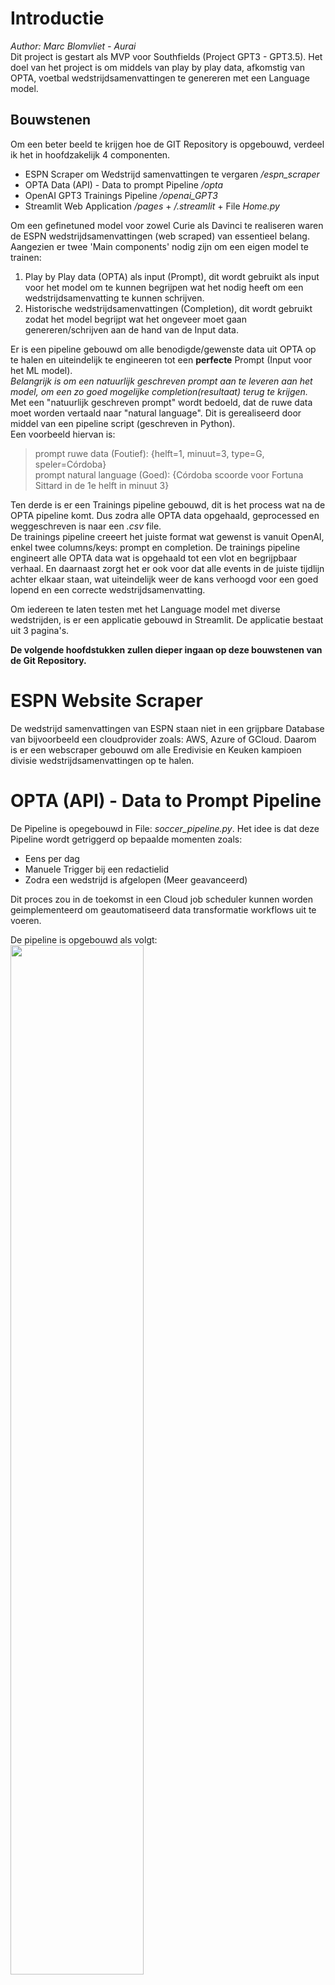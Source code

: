 # Introductie 
*Author: Marc Blomvliet - Aurai* </br>
Dit project is gestart als MVP voor Southfields (Project GPT3 - GPT3.5).
Het doel van het project is om middels van play by play data, afkomstig van OPTA, voetbal wedstrijdsamenvattingen te genereren met een Language model.

## Bouwstenen
Om een beter beeld te krijgen hoe de GIT Repository is opgebouwd, verdeel ik het in hoofdzakelijk 4 componenten. </br>
- ESPN Scraper om Wedstrijd samenvattingen te vergaren */espn_scraper*
- OPTA Data (API) - Data to prompt Pipeline */opta*
- OpenAI GPT3 Trainings Pipeline */openai_GPT3*
- Streamlit Web Application */pages* + */.streamlit* + File *Home.py*

Om een gefinetuned model voor zowel Curie als Davinci te realiseren waren de ESPN wedstrijdsamenvattingen (web scraped) van essentieel belang. Aangezien er twee 'Main components' nodig zijn om een eigen model te trainen: </br>
1. Play by Play data (OPTA) als input (Prompt), dit wordt gebruikt als input voor het model om te kunnen begrijpen wat het nodig heeft om een wedstrijdsamenvatting te kunnen schrijven.  </br>
2. Historische wedstrijdsamenvattingen (Completion), dit wordt gebruikt zodat het model begrijpt wat het ongeveer moet gaan genereren/schrijven aan de hand van de Input data. </br>

Er is een pipeline gebouwd om alle benodigde/gewenste data uit OPTA op te halen en uiteindelijk te engineeren tot een **perfecte** Prompt (Input voor het ML model). </br>
*Belangrijk is om een natuurlijk geschreven prompt aan te leveren aan het model, om een zo goed mogelijke completion(resultaat) terug te krijgen.* </br>
Met een "natuurlijk geschreven prompt" wordt bedoeld, dat de ruwe data moet worden vertaald naar "natural language". Dit is gerealiseerd door middel van een pipeline script (geschreven in Python). </br>
Een voorbeeld hiervan is: </br>
> prompt ruwe data (Foutief): {helft=1, minuut=3, type=G, speler=Córdoba} </br>
> prompt natural language (Goed): {Córdoba scoorde voor Fortuna Sittard in de 1e helft in minuut 3} </br>

Ten derde is er een Trainings pipeline gebouwd, dit is het process wat na de OPTA pipeline komt. Dus zodra alle OPTA data opgehaald, geprocessed en weggeschreven is naar een *.csv* file. </br>
De trainings pipeline creeert het juiste format wat gewenst is vanuit OpenAI, enkel twee columns/keys: prompt en completion.
De trainings pipeline engineert alle OPTA data wat is opgehaald tot een vlot en begrijpbaar verhaal. En daarnaast zorgt het er ook voor dat alle events in de juiste tijdlijn achter elkaar staan, wat uiteindelijk weer de kans verhoogd voor een goed lopend en een correcte wedstrijdsamenvatting. </br>

Om iedereen te laten testen met het Language model met diverse wedstrijden, is er een applicatie gebouwd in Streamlit. De applicatie bestaat uit 3 pagina's.

**De volgende hoofdstukken zullen dieper ingaan op deze bouwstenen van de Git Repository.**

# ESPN Website Scraper 
De wedstrijd samenvattingen van ESPN staan niet in een grijpbare Database van bijvoorbeeld een cloudprovider zoals: AWS, Azure of GCloud. Daarom is er een webscraper gebouwd om alle Eredivisie en Keuken kampioen divisie wedstrijdsamenvattingen op te halen.

# OPTA (API) - Data to Prompt Pipeline
De Pipeline is opegebouwd in File: *soccer_pipeline.py*. Het idee is dat deze Pipeline wordt getriggerd op bepaalde momenten zoals: </br>
- Eens per dag </br>
- Manuele Trigger bij een redactielid </br>
- Zodra een wedstrijd is afgelopen (Meer geavanceerd) </br>

Dit proces zou in de toekomst in een Cloud job scheduler kunnen worden geimplementeerd om geautomatiseerd data transformatie workflows uit te voeren. </br>

De pipeline is opgebouwd als volgt: </br>
<img src="assets/opta_prompt_pipeline/opta_pipeline_flowdiagram.png" width="65%" height="65%"/>

Zoals je ziet heeft de Pipeline 1 Parameter nodig om te starten *competitie ID*. </br>
Dit betekent dat de pipeline universeel werkt voor elke competitie. </br>
De eerste stap in de pipeline is: </br>
**get_tournamentschedule()** Deze functie vergaart het volgende:
- id (Wedstrijd ID's)
- date (Datum)
- homeContestantId (Thuisploeg ID)
- awayContestantId (Uitploeg ID)
- homeContestantOfficialName (Thuisploegnaam)
- awayContestantOfficialName (Uitploegnaam)

**get_cup()** Deze functie vergaart het volgende:
- cup (Naam van de competitie als *string*)

**get_score()** Deze functie vergaart het volgende:
- score_home (Doelsaldo thuisploeg)
- score_away (Doelsaldo uitploeg)

**get_matchstats_possession()** Deze functie vergaart het volgende:
- possession_home (Balbezit thuisploeg, uitgedrukt in %)
- possession_away (Balbezit uitploeg, uitgedrukt in %)

**get_matchstats_cards()** Deze functie vergaart het volgende:
- card_events (Als *dictionary*)
    - contestantName (Team naam)
    - contestantId (ID van team)
    - periodId (Helft nummer -> 1 of 2)
    - timeMin (In welke minuut het event heeft plaats gevonden)
    - playerId (ID van speler)
    - playerName (Spelers naam)
    - cardType (Kaart type die de speler heeft gekregen -> geel, tweede geel of rood)

**get_venue()** Deze functie vergaart het volgende:

**get_matchstats_goals()** Deze functie vergaart het volgende:

**get_trainer()** Deze functie vergaart het volgende:
 
**get_keepers()** Deze functie vergaart het volgende:

**get_injuries()** Deze functie vergaart het volgende:

**get_rankStatus()** Deze functie vergaart het volgende:

**prompt_engineering()** Deze functie vergaart het volgende:

**Om de pipeline succesvol uit te voeren, is er een .env file nodig onder folder /opta met de OPTA authorisatie key voor de bijbehorende competitie.**

In het onderstaande voorbeeld zie je hoe een authorisatie key word opgehaald uit de environment file (*.env*) om een API call naar OPTA succesvol te kunnnen uitvoeren. </br>
Voorbeeld authorisatie key: </br>
*outletAuthKey_ereD = os.getenv("outletAuthKey_ereD")*

# OpenAI GPT3 - Trainings Pipeline 

# Streamlit Application
**Introductie Streamlit:** </br>
Voor dit project heb ik gebruik gemaakt van Streamlit, een open-source Python library. 
Het is erg gebruiksvriendelijk voor zowel de user als de developer. Het is fijn in gebruik om snel een 'fancy' maar met name 'praktische' custom  web applicatie mee te bouwen. Zelf vind ik het erg fijn om te gebruiken voor machine learning demos/toepassingen.

## Constructie
Om iedereen te laten testen met het Language model met diverse wedstrijden, is er een applicatie gebouwd in Streamlit. De applicatie is opgebouwd met het Streamlit multipage principe. Bestaande uit 3 pagina's: </br>
1. **Home page**: Introductie pagina van de Web App. </br>
2. **Genereer Samenvatting page**: Hier kan men met diverse wedstrijden testen en zelf diverse prompts creeëren door middel van de fijne User Interface. </br>
3. **Analyse Page**: Hier zijn diverse insights te vinden over de data die is gebruikt (Eredivisie). </br>

### Home page
De home pagina is puur ter introductie van de Applicatie, niets meer en minder.
### Genereer samenvatting page
#### Security
Deze pagina is beveiligd door middel van een gebruikersnaam en wachtwoord. </br>
De reden hiervoor is dat onbevoegde mensen dan niet zomaar gebruik kunnen maken van de OpenAI API key van Southfields. Dit voorkomt random kosten/verbuik in API calls. </br>

#### Parameters 
Nadat je succesvol bent geautoriseerd heb je toegang tot de officiele 'genereer samenvatting page'. </br>
Op deze pagina is het mogelijk om in de **sidebar** het model te selecteren (*gpt-3.5-turbo geadviseerd*). Daarnaast is het mogelijk om twee model parameters te veranderen: </br>
- **Maximum Tokens**: Maximum of characters/tokens in the output (1000 tokens is about 750 words)</br>
- **Model Temperature**: Creation of randomness (Higher value) or make the model more focused (Lower value).</br>
<img src="assets/streamlit_app/model_parameters.png" width="25%" height="25%"/>

In het 'hoofd gedeelte' van de pagina kan je een selectie doen op: </br>
- Wedstrijd datum </br>
- Wedstrijd die op de geselecteerde datum heeft plaats gevonden </br>

Meenemen in de prompt ja/nee: 
- De blessures van het **thuis** team (Op basis van de twee bovenstaande geselecteerde velden) </br>
- De blessures van het **uit** team (Op basis van de twee bovenstaande geselecteerde velden) </br>
- De trainersnamen </br>
<img src="assets/streamlit_app/other_preferences.png" width="70%" height="70%"/>

#### Genereer Samenvatting
Het textveld veranderd interactief, door de handelingen van de user. Zo word er dus voor elke wedstrijd een unieke prompt gecreeërd in het textveld onder 'Wedstrijd data'. </br>
In de background wordt alle OPTA data van de geselecteerde wedstrijd opgehaald en geprocessed in een 'natural language' format, dit process word ook wel een pipeline genoemd. </br>
Het is zelfs ook nog mogelijk om in het textveld handmatig extra data/text mee te geven als input voor het model. </br>
Zodra de user de gewenste prompt voor zich heeft, hoeft de user enkel de '**Genereer**' button te activeren. </br>
<img src="assets/streamlit_app/example_generate.gif" width="80%" height="80%"/>

### Analyse page
Op deze pagina is het mogelijk om analyse uit te voeren door middel van interactieve plots. </br>
Voor nu is het enkel gebaseerd op Eredivisie data, en is het puur ter illustratie en geneert het interessante user insights. </br>
<img src="assets/streamlit_app/words_SF.png" width="45%" height="45%"/>
<img src="assets/streamlit_app/trigrams_SF.png" width="47.5%" height="51%"/>

